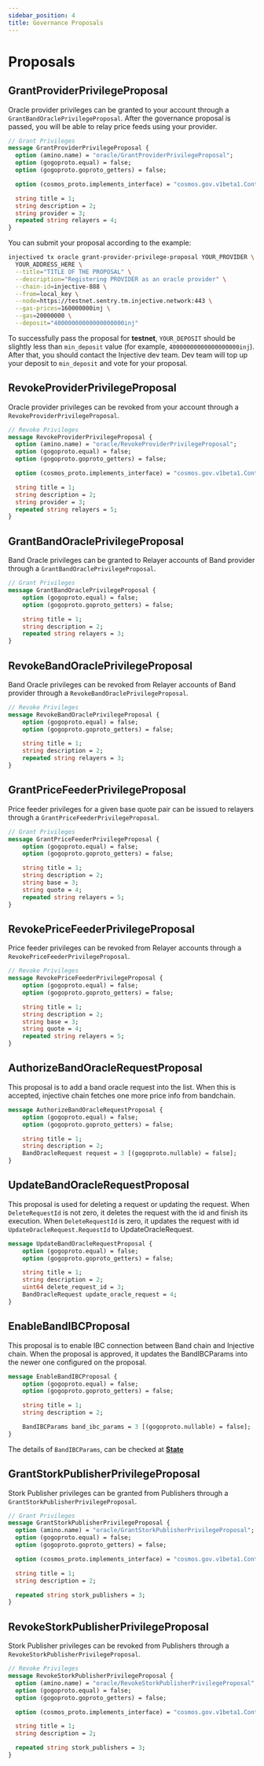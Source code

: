 ```yaml
---
sidebar_position: 4
title: Governance Proposals
---
```


# Proposals

## GrantProviderPrivilegeProposal

Oracle provider privileges can be granted to your account through a `GrantBandOraclePrivilegeProposal`. After the governance proposal is passed, you will be able to relay price feeds using your provider.

```protobuf
// Grant Privileges
message GrantProviderPrivilegeProposal {
  option (amino.name) = "oracle/GrantProviderPrivilegeProposal";
  option (gogoproto.equal) = false;
  option (gogoproto.goproto_getters) = false;

  option (cosmos_proto.implements_interface) = "cosmos.gov.v1beta1.Content";

  string title = 1;
  string description = 2;
  string provider = 3;
  repeated string relayers = 4;
}
```

You can submit your proposal according to the example:

```bash
injectived tx oracle grant-provider-privilege-proposal YOUR_PROVIDER \
  YOUR_ADDRESS_HERE \
  --title="TITLE OF THE PROPOSAL" \
  --description="Registering PROVIDER as an oracle provider" \
  --chain-id=injective-888 \
  --from=local_key \
  --node=https://testnet.sentry.tm.injective.network:443 \
  --gas-prices=160000000inj \
  --gas=20000000 \
  --deposit="40000000000000000000inj"
```

To successfully pass the proposal for **testnet**, `YOUR_DEPOSIT` should be slightly less than `min_deposit` value (for example, `40000000000000000000inj`). After that, you should contact the Injective dev team. Dev team will top up your deposit to `min_deposit` and vote for your proposal.

## RevokeProviderPrivilegeProposal

Oracle provider privileges can be revoked from your account through a `RevokeProviderPrivilegeProposal`.

```protobuf
// Revoke Privileges
message RevokeProviderPrivilegeProposal {
  option (amino.name) = "oracle/RevokeProviderPrivilegeProposal";
  option (gogoproto.equal) = false;
  option (gogoproto.goproto_getters) = false;

  option (cosmos_proto.implements_interface) = "cosmos.gov.v1beta1.Content";

  string title = 1;
  string description = 2;
  string provider = 3;
  repeated string relayers = 5;
}
```

## GrantBandOraclePrivilegeProposal

Band Oracle privileges can be granted to Relayer accounts of Band provider through a `GrantBandOraclePrivilegeProposal`.

```protobuf
// Grant Privileges
message GrantBandOraclePrivilegeProposal {
    option (gogoproto.equal) = false;
    option (gogoproto.goproto_getters) = false;

    string title = 1;
    string description = 2;
    repeated string relayers = 3;
}
```

## RevokeBandOraclePrivilegeProposal

Band Oracle privileges can be revoked from Relayer accounts of Band provider through a `RevokeBandOraclePrivilegeProposal`.

```protobuf
// Revoke Privileges
message RevokeBandOraclePrivilegeProposal {
    option (gogoproto.equal) = false;
    option (gogoproto.goproto_getters) = false;

    string title = 1;
    string description = 2;
    repeated string relayers = 3;
}
```

## GrantPriceFeederPrivilegeProposal

Price feeder privileges for a given base quote pair can be issued to relayers through a `GrantPriceFeederPrivilegeProposal`.

```protobuf
// Grant Privileges
message GrantPriceFeederPrivilegeProposal {
    option (gogoproto.equal) = false;
    option (gogoproto.goproto_getters) = false;

    string title = 1;
    string description = 2;
    string base = 3;
    string quote = 4;
    repeated string relayers = 5;
}
```

## RevokePriceFeederPrivilegeProposal

Price feeder privileges can be revoked from Relayer accounts through a `RevokePriceFeederPrivilegeProposal`.

```protobuf
// Revoke Privileges
message RevokePriceFeederPrivilegeProposal {
    option (gogoproto.equal) = false;
    option (gogoproto.goproto_getters) = false;

    string title = 1;
    string description = 2;
    string base = 3;
    string quote = 4;
    repeated string relayers = 5;
}
```

## AuthorizeBandOracleRequestProposal

This proposal is to add a band oracle request into the list. When this is accepted, injective chain fetches one more price info from bandchain.

```protobuf
message AuthorizeBandOracleRequestProposal {
    option (gogoproto.equal) = false;
    option (gogoproto.goproto_getters) = false;

    string title = 1;
    string description = 2;
    BandOracleRequest request = 3 [(gogoproto.nullable) = false];
}
```

## UpdateBandOracleRequestProposal

This proposal is used for deleting a request or updating the request. When `DeleteRequestId` is not zero, it deletes the request with the id and finish its execution. When `DeleteRequestId` is zero, it updates the request with id `UpdateOracleRequest.RequestId` to UpdateOracleRequest.

```protobuf
message UpdateBandOracleRequestProposal {
    option (gogoproto.equal) = false;
    option (gogoproto.goproto_getters) = false;

    string title = 1;
    string description = 2;
    uint64 delete_request_id = 3;
    BandOracleRequest update_oracle_request = 4;
}
```

## EnableBandIBCProposal

This proposal is to enable IBC connection between Band chain and Injective chain. When the proposal is approved, it updates the BandIBCParams into the newer one configured on the proposal.

```protobuf
message EnableBandIBCProposal {
    option (gogoproto.equal) = false;
    option (gogoproto.goproto_getters) = false;

    string title = 1;
    string description = 2;

    BandIBCParams band_ibc_params = 3 [(gogoproto.nullable) = false];
}
```

The details of `BandIBCParams`, can be checked at [**State**](01_state.md)

## GrantStorkPublisherPrivilegeProposal

Stork Publisher privileges can be granted from Publishers through a `GrantStorkPublisherPrivilegeProposal`.

```protobuf
// Grant Privileges
message GrantStorkPublisherPrivilegeProposal {
  option (amino.name) = "oracle/GrantStorkPublisherPrivilegeProposal";
  option (gogoproto.equal) = false;
  option (gogoproto.goproto_getters) = false;

  option (cosmos_proto.implements_interface) = "cosmos.gov.v1beta1.Content";

  string title = 1;
  string description = 2;

  repeated string stork_publishers = 3;
}
```

## RevokeStorkPublisherPrivilegeProposal

Stork Publisher privileges can be revoked from Publishers through a `RevokeStorkPublisherPrivilegeProposal`.

```protobuf
// Revoke Privileges
message RevokeStorkPublisherPrivilegeProposal {
  option (amino.name) = "oracle/RevokeStorkPublisherPrivilegeProposal";
  option (gogoproto.equal) = false;
  option (gogoproto.goproto_getters) = false;

  option (cosmos_proto.implements_interface) = "cosmos.gov.v1beta1.Content";

  string title = 1;
  string description = 2;

  repeated string stork_publishers = 3;
}
```
